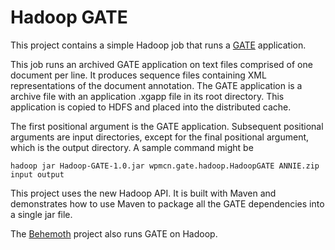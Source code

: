 Hadoop GATE
===========

This project contains a simple Hadoop job that runs a [GATE](http://gate.ac.uk/ "GATE") application.

This job runs an archived GATE application on text files comprised of one document per line. It produces sequence files
containing XML representations of the document annotation. The GATE application is a archive file with an
application .xgapp file in its root directory. This application is copied to HDFS and placed into the distributed
cache.

The first positional argument is the GATE application. Subsequent positional arguments are input directories,
except for the final positional argument, which is the output directory. A sample command might be

	hadoop jar Hadoop-GATE-1.0.jar wpmcn.gate.hadoop.HadoopGATE ANNIE.zip input output

This project uses the new Hadoop API. It is built with Maven and demonstrates how to use Maven to package all the
GATE dependencies into a single jar file.

The [Behemoth](https://github.com/DigitalPebble/behemoth) project also runs GATE on Hadoop. 